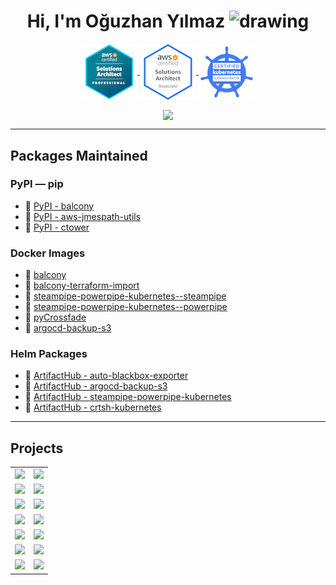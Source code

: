 <p align="center"> <h1 align="center"> Hi, I'm Oğuzhan Yılmaz <img src="https://c.tenor.com/Wx9IEmZZXSoAAAAi/hi.gif" alt="drawing" width="25"/></h1> 
</p>

<p align="center">
  <a href="https://www.credly.com/badges/ae93db73-2f4d-4ae5-aed1-8a2ef2d3b70d/public_url" target="_blank">
    <img align="center" src="https://raw.githubusercontent.com/oguzhan-yilmaz/oguzhan-yilmaz/main/assets/aws-certified-solutions-architect-professional.png" alt="" />
  </a>
  <a href="https://www.credly.com/badges/a5c29fad-eb1b-4923-9a9a-d242b4cd2029/public_url" target="_blank">
    <img align="center" src="https://raw.githubusercontent.com/oguzhan-yilmaz/oguzhan-yilmaz/main/assets/aws-certified-solutions-architect-associate.png" alt="" />
  </a>

  <a href="https://www.credly.com/badges/1a3e7add-0b51-48b1-a4b3-6cb3abf6efd8/public_url" target="_blank">
    <img align="center" src="https://raw.githubusercontent.com/oguzhan-yilmaz/oguzhan-yilmaz/main/assets/cka-certified-kubernetes-administrator.png" alt="" />
  </a>

</p>
<p align="center">
<a href="https://www.linkedin.com/in/oguzhan-y/" target="_blank">
    <img align="center" src="https://img.shields.io/badge/LinkedIn-0077B5?style=for-the-badge&logo=linkedin&logoColor=white"  />
</a>

---

## Packages Maintained 


### PyPI — pip

- 🐍 [PyPI - balcony](https://pypi.org/project/balcony/)
- 🐍 [PyPI - aws-jmespath-utils](https://pypi.org/project/aws-jmespath-utils/)
- 🐍 [PyPI - ctower](https://pypi.org/project/ctower/)


### Docker Images

- 🐋 [balcony](https://github.com/oguzhan-yilmaz/balcony/pkgs/container/balcony)
- 🐋 [balcony-terraform-import](https://github.com/oguzhan-yilmaz/balcony/pkgs/container/balcony-terraform-import)
- 🐋 [steampipe-powerpipe-kubernetes--steampipe](https://github.com/oguzhan-yilmaz/steampipe-powerpipe-kubernetes/pkgs/container/steampipe-powerpipe-kubernetes--steampipe)
- 🐋 [steampipe-powerpipe-kubernetes--powerpipe](https://github.com/oguzhan-yilmaz/steampipe-powerpipe-kubernetes/pkgs/container/steampipe-powerpipe-kubernetes--powerpipe)
- 🐋 [pyCrossfade](https://github.com/oguzhan-yilmaz/pyCrossfade/pkgs/container/pycrossfade)
- 🐋 [argocd-backup-s3](https://github.com/oguzhan-yilmaz/argocd-backup-s3/pkgs/container/argocd-backup-s3)

### Helm Packages

- 🔰 [ArtifactHub - auto-blackbox-exporter](https://artifacthub.io/packages/helm/auto-blackbox-exporter/auto-blackbox-exporter)
- 🔰 [ArtifactHub - argocd-backup-s3](https://artifacthub.io/packages/helm/argocd-backup-s3/argocd-backup-s3)
- 🔰 [ArtifactHub - steampipe-powerpipe-kubernetes](https://artifacthub.io/packages/helm/steampipe-powerpipe-kubernetes/steampipe-powerpipe-kubernetes)
- 🔰 [ArtifactHub - crtsh-kubernetes](https://artifacthub.io/packages/helm/crtsh-kubernetes/crtsh-kubernetes)


--- 

## Projects

|                                                                                                                                                          |                                                                                                                                                                            |
| -------------------------------------------------------------------------------------------------------------------------------------------------------- | -------------------------------------------------------------------------------------------------------------------------------------------------------------------------- |
| [![](https://gh-card.dev/repos/oguzhan-yilmaz/balcony.svg)](https://github.com/oguzhan-yilmaz/balcony)                                                   | [![](https://gh-card.dev/repos/oguzhan-yilmaz/pyCrossfade.svg)](https://github.com/oguzhan-yilmaz/pyCrossfade)                                                             |
| [![](https://gh-card.dev/repos/oguzhan-yilmaz/argocd-backup-s3.svg)](https://github.com/oguzhan-yilmaz/argocd-backup-s3)                                 | [![](https://gh-card.dev/repos/hepapi/hpa-prescaler-controller.svg)](https://github.com/hepapi/hpa-prescaler-controller)                                                   |
| [![](https://gh-card.dev/repos/oguzhan-yilmaz/steampipe-powerpipe-kubernetes.svg)](https://github.com/oguzhan-yilmaz/steampipe-powerpipe-kubernetes)     | [![](https://gh-card.dev/repos/oguzhan-yilmaz/powerpipe-mod-kubernetes-vpa-right-sizing.svg)](https://github.com/oguzhan-yilmaz/powerpipe-mod-kubernetes-vpa-right-sizing) |
| [![](https://gh-card.dev/repos/oguzhan-yilmaz/karpenter-eks-vpc-secondary-cidr.svg)](https://github.com/oguzhan-yilmaz/karpenter-eks-vpc-secondary-cidr) | [![](https://gh-card.dev/repos/oguzhan-yilmaz/crtsh-kubernetes.svg)](https://github.com/oguzhan-yilmaz/crtsh-kubernetes)                                                   |
| [![](https://gh-card.dev/repos/hepapi/jenkins-keycloak-backup.svg)](https://github.com/hepapi/jenkins-keycloak-backup)                                   | [![](https://gh-card.dev/repos/oguzhan-yilmaz/aws-lambda-scheduler.svg)](https://github.com/oguzhan-yilmaz/aws-lambda-scheduler)                                           |
| [![](https://gh-card.dev/repos/oguzhan-yilmaz/endpoint-latency-exporter.svg)](https://github.com/oguzhan-yilmaz/endpoint-latency-exporter)               | [![](https://gh-card.dev/repos/oguzhan-yilmaz/aws-jmespath-utils.svg)](https://github.com/oguzhan-yilmaz/aws-jmespath-utils)                                               |
| [![](https://gh-card.dev/repos/oguzhan-yilmaz/kubectl-snapshot-api-objects.svg)](https://github.com/oguzhan-yilmaz/kubectl-snapshot-api-objects)         | [![](https://gh-card.dev/repos/oguzhan-yilmaz/from-argocd-to-iac.svg)](https://github.com/oguzhan-yilmaz/from-argocd-to-iac)                                               |

<!--                                                                                                                     | Name                                                                                                                                                                               | Description |
| ------------------------------------------------------------------------------------------------------------------------ | ---------------------------------------------------------------------------------------------------------------------------------------------------------------------------------- |
| [balcony](https://github.com/oguzhan-yilmaz/balcony)                                                                     | CLI tool to read any resource off of AWS API. Also generates Terraform import-blocks, and actual Terraform Resource code                                                           |
| [pyCrossfade](https://github.com/oguzhan-yilmaz/pyCrossfade)                                                             | pyCrossfade is the result of a personal project to use beat matching, gradual bpm shift on bars, and EQ modification to provide smooth and tunable transitions between music files |
| [hpa-prescaler-controller](https://github.com/hepapi/hpa-prescaler-controller)                                           | **Kubernetes Controller** for prescaling HPA replicas of ArgoCD Apps                                                                                                               |
| [kubectl-snapshot-api-objects](https://github.com/oguzhan-yilmaz/kubectl-snapshot-api-objects)                           | Loops through Namespaces & Kubernetes API Object types to create a snapshot of the currently installed Kubernetes API objects to filesystem                                        |
| [steampipe-powerpipe-kubernetes](https://github.com/oguzhan-yilmaz/steampipe-powerpipe-kubernetes)                       | Deploy Steampipe and Powerpipe on Kubernetes with Helm Chart                                                                                                                       |
| [powerpipe-mod-kubernetes-vpa-right-sizing](https://github.com/oguzhan-yilmaz/powerpipe-mod-kubernetes-vpa-right-sizing) | Powerpipe Mod — uses VPA Recommendations to determine Resource Request/Limit right-sizing for Kubernetes workloads                                                                 |
| [karpenter-eks-vpc-secondary-cidr](https://github.com/oguzhan-yilmaz/karpenter-eks-vpc-secondary-cidr)                   | Example Karpenter v1alpha configuration. Includes demo: EKS Custom Networking with Secondary CIDR block for Pod IP addresses.                                                      |
| [from-argocd-to-iac](https://github.com/oguzhan-yilmaz/from-argocd-to-iac)                                               | Bash script to transform an ArgoCD instance to App-of-Apps strategy repository                                                                                                     |
| [jenkins-keycloak-backup](https://github.com/hepapi/jenkins-keycloak-backup)                                             | A Jenkins job to backup running bitnami Keycloak in a K8s cluster                                                                                                                  |
| [aws-lambda-scheduler](https://github.com/oguzhan-yilmaz/aws-lambda-scheduler)                                           | AWS EventBridge Rule manager that lets you call any existing AWS Lambda Function you have in a set future time with pre-set parameters. Allows more rule creation than AWS limit.  |
| [endpoint-latency-exporter](https://github.com/oguzhan-yilmaz/endpoint-latency-exporter)                                 | Deploy recurring Lambda Functions across AWS Regions to measure endpoint latency with Prometheus Push Gateway + Grafana Dashboards                                                 |
| [aws-jmespath-utils](https://github.com/oguzhan-yilmaz/aws-jmespath-utils)                                               | Python jmespath custom functions to filter and exclude AWS resources by tags                                                                                                       | --> 